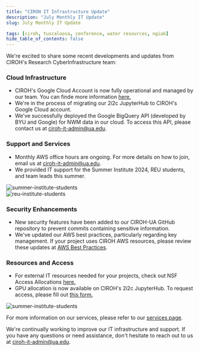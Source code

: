 ```yaml
---
title: "CIROH IT Infrastructure Update"
description: "July Monthly IT Update"
slug: July Monthly IT Update

tags: [ciroh, tuscaloosa, conference, water resources, ngiab]
hide_table_of_contents: false
---
```


We're excited to share some recent developments and updates from CIROH's Research CyberInfrastructure team:

### Cloud Infrastructure

- CIROH's Google Cloud Account is now fully operational and managed by our team. You can finde more information [here.](https://docs.ciroh.org/docs/services/cloudservices/google%20cloud/)
- We're in the process of migrating our 2i2c JupyterHub to CIROH's Google Cloud account.
- We've successfully deployed the Google BigQuery API (developed by BYU and Google) for NWM data in our cloud. To access this API, please contact us at ciroh-it-admin@ua.edu.

### Support and Services
- Monthly AWS office hours are ongoing. For more details on how to join, email us at ciroh-it-admin@ua.edu.
- We provided IT support for the Summer Institute 2024, REU students, and team leads this summer.
<div className="hero-image" style={{ textAlign: 'center' }}>
        <img src="/img/summer-institute.jpg" alt="summer-institute-students" style={{ width: '80%' }} />
</div>

<div className="hero-image" style={{ textAlign: 'center' }}>
        <img src="/img/reu.jpg" alt="reu-institute-students" style={{ width: '80%' }} />
</div>

### Security Enhancements
- New security features have been added to our CIROH-UA GitHub repository to prevent commits containing sensitive information.
- We've updated our AWS best practices, particularly regarding key management. If your project uses CIROH AWS resources, please review these updates at [AWS Best Practices](https://docs.ciroh.org/docs/services/cloudservices/aws/AWS%20best%20Practices/).

### Resources and Access
- For external IT resources needed for your projects, check out NSF Access Allocations [here.](https://docs.ciroh.org/docs/services/external-resources/nsf-access/)
- GPU allocation is now available on CIROH's 2i2c JupyterHub. To request access, please fill out [this form.](https://forms.office.com/pages/responsepage.aspx?id=jnIAKtDwtECk6M5DPz-8p4IIpHdEnmhNgjOa9FjrwGtUNlpMNTIwT0ZHUjg5VzdTNzNOSVk5OEFNMC4u)

<div className="hero-image" style={{ textAlign: 'center' }}>
        <img src="/img/si.jpg" alt="summer-institute-students" style={{ width: '80%' }} />
</div>

For more information on our services, please refer to our [services page](https://docs.ciroh.org/docs/services/intro).

We're continually working to improve our IT infrastructure and support. If you have any questions or need assistance, don't hesitate to reach out to us at ciroh-it-admin@ua.edu.

